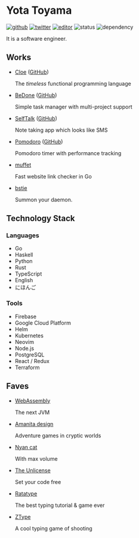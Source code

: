 # Yota Toyama

[![github](https://img.shields.io/badge/github-raviqqe-red.svg?style=flat-square)](https://github.com/raviqqe)
[![twitter](https://img.shields.io/badge/twitter-raviqqe-blue.svg?style=flat-square)](https://twitter.com/raviqqe)
[![editor](https://img.shields.io/badge/editor-neovim-brightgreen.svg?style=flat-square)](https://github.com/neovim/neovim)
![status](https://img.shields.io/badge/status-alive-green.svg?style=flat-square)
![dependency](https://img.shields.io/badge/dependency-coffee-lightgrey.svg?style=flat-square)

It is a software engineer.

## Works

- [Cloe](https://cloe-lang.org) ([GitHub](https://github.com/cloe-lang/cloe))

  The _timeless_ functional programming language

- [BeDone](https://tasks.code2d.org) ([GitHub](https://github.com/raviqqe/tasks))

  Simple task manager with multi-project support

- [SelfTalk](https://notes.code2d.org) ([GitHub](https://github.com/raviqqe/self-talk))

  Note taking app which looks like SMS

- [Pomodoro](https://pomodoro.code2d.org) ([GitHub](https://github.com/raviqqe/pomodoro))

  Pomodoro timer with performance tracking

- [muffet](https://github.com/raviqqe/muffet)

  Fast website link checker in Go

- [bstie](https://github.com/raviqqe/bstie)

  Summon your daemon.

## Technology Stack

### Languages

- Go
- Haskell
- Python
- Rust
- TypeScript
- English
- にほんご

### Tools

- Firebase
- Google Cloud Platform
- Helm
- Kubernetes
- Neovim
- Node.js
- PostgreSQL
- React / Redux
- Terraform

## Faves

- [WebAssembly](https://webassembly.org)

  The next JVM

- [Amanita design](http://amanita-design.net/)

  Adventure games in cryptic worlds

- [Nyan cat](http://www.nyan.cat/)

  With max volume

- [The Unlicense](https://unlicense.org)

  Set your code free

- [Ratatype](http://www.ratatype.com/)

  The best typing tutorial & game ever

- [ZType](http://zty.pe)

  A cool typing game of shooting
